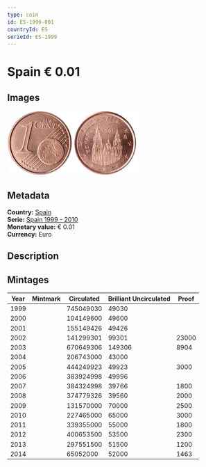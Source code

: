 ```yaml
---
type: coin
id: ES-1999-001
countryId: ES
serieId: ES-1999
---
```


# Spain € 0.01

## Images

<img src="../../../Images/common-2002-001.webp" height="150" alt="Front image"><img src="Images/spain-1999-001.webp" height="150" alt="Back image">

## Metadata

**Country:** [Spain](../index.md)\
**Serie:** [Spain 1999 - 2010](index.md)\
**Monetary value:** € 0.01\
**Currency:** Euro

## Description

## Mintages

| Year | Mintmark | Circulated | Brilliant Uncirculated | Proof |
| ---- | -------- | ---------- | ---------------------- | ----- |
| 1999 |          | 745049030  | 49030                  |       |
| 2000 |          | 104149600  | 49600                  |       |
| 2001 |          | 155149426  | 49426                  |       |
| 2002 |          | 141299301  | 99301                  | 23000 |
| 2003 |          | 670649306  | 149306                 | 8904  |
| 2004 |          | 206743000  | 43000                  |       |
| 2005 |          | 444249923  | 49923                  | 3000  |
| 2006 |          | 383924998  | 49996                  |       |
| 2007 |          | 384324998  | 39766                  | 1800  |
| 2008 |          | 374779326  | 39560                  | 2000  |
| 2009 |          | 131570000  | 70000                  | 2500  |
| 2010 |          | 227465000  | 65000                  | 3000  |
| 2011 |          | 339355000  | 55000                  | 1800  |
| 2012 |          | 400653500  | 53500                  | 2300  |
| 2013 |          | 297551500  | 51500                  | 1200  |
| 2014 |          | 65052000   | 52000                  | 1463  |

